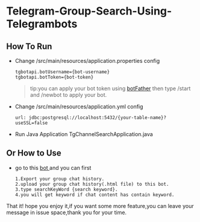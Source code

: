 # Telegram-Group-Search-Using-Telegrambots
## How To Run
 - Change /src/main/resources/application.properties config
	```
	tgbotapi.botUsername={bot-username}
	tgbotapi.botToken={bot-token}
	```
	> tip:you can apply your bot token using [botFather](https://t.me/BotFather) then type /start and /newbot to apply your bot.
- Change /src/main/resources/application.yml config
	```
	url: jdbc:postgresql://localhost:5432/{your-table-name}?useSSL=false
	```
- Run Java Application TgChannelSearchApplication.java
## Or How to Use
- go to this [bot ](https://t.me/gp8hmF5cPmdPAQWeQzs9s_BOT) and you can first
	```
	1.Export your group chat history.
	2.upload your group chat history(.html file) to this bot.
	3.type searchKeyWord {search keyword}.
	4.you will get keyword if chat content has contain keyword.
	```

That it! hope you enjoy it,if you want some more feature,you can leave your message in issue space,thank you for your time.
